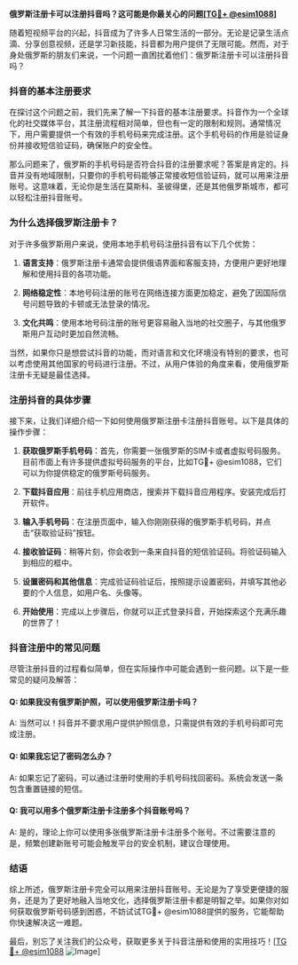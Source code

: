 **俄罗斯注册卡可以注册抖音吗？这可能是你最关心的问题[[TG💪+ @esim1088](https://t.me/s/esim1088)]**

随着短视频平台的兴起，抖音成为了许多人日常生活的一部分。无论是记录生活点滴、分享创意视频，还是学习新技能，抖音都为用户提供了无限可能。然而，对于身处俄罗斯的朋友们来说，一个问题一直困扰着他们：俄罗斯注册卡可以注册抖音吗？

### 抖音的基本注册要求

在探讨这个问题之前，我们先来了解一下抖音的基本注册要求。抖音作为一个全球化的社交媒体平台，其注册流程相对简单，但也有一定的限制和规则。通常情况下，用户需要提供一个有效的手机号码来完成注册。这个手机号码的作用是验证身份并接收短信验证码，确保账户的安全性。

那么问题来了，俄罗斯的手机号码是否符合抖音的注册要求呢？答案是肯定的。抖音并没有地域限制，只要你的手机号码能够正常接收短信验证码，就可以用来注册账号。这意味着，无论你是生活在莫斯科、圣彼得堡，还是其他俄罗斯城市，都可以轻松注册抖音账号。

### 为什么选择俄罗斯注册卡？

对于许多俄罗斯用户来说，使用本地手机号码注册抖音有以下几个优势：

1. **语言支持**：俄罗斯注册卡通常会提供俄语界面和客服支持，方便用户更好地理解和使用抖音的各项功能。
   
2. **网络稳定性**：本地号码注册的账号在网络连接方面更加稳定，避免了因国际信号问题导致的卡顿或无法登录的情况。

3. **文化共鸣**：使用本地号码注册的账号更容易融入当地的社交圈子，与其他俄罗斯用户互动时更加自然流畅。

当然，如果你只是想尝试抖音的功能，而对语言和文化环境没有特别的要求，也可以考虑使用其他国家的号码进行注册。不过，从用户体验的角度来看，使用俄罗斯注册卡无疑是最佳选择。

### 注册抖音的具体步骤

接下来，让我们详细介绍一下如何使用俄罗斯注册卡注册抖音账号。以下是具体的操作步骤：

1. **获取俄罗斯手机号码**：首先，你需要一张俄罗斯的SIM卡或者虚拟号码服务。目前市面上有许多提供虚拟号码服务的平台，比如TG💪+ @esim1088，它们可以为你提供稳定的俄罗斯号码服务。

2. **下载抖音应用**：前往手机应用商店，搜索并下载抖音应用程序。安装完成后打开软件。

3. **输入手机号码**：在注册页面中，输入你刚刚获得的俄罗斯手机号码，并点击“获取验证码”按钮。

4. **接收验证码**：稍等片刻，你会收到一条来自抖音的短信验证码。将验证码输入到相应的框中。

5. **设置密码和其他信息**：完成验证码验证后，按照提示设置密码，并填写其他必要的个人信息，如用户名、头像等。

6. **开始使用**：完成以上步骤后，你就可以正式登录抖音，开始探索这个充满乐趣的世界了！

### 抖音注册中的常见问题

尽管注册抖音的过程看似简单，但在实际操作中可能会遇到一些问题。以下是一些常见的疑问及解答：

#### Q: 如果我没有俄罗斯护照，可以使用俄罗斯注册卡吗？
A: 当然可以！抖音并不要求用户提供护照信息，只需提供有效的手机号码即可完成注册。

#### Q: 如果我忘记了密码怎么办？
A: 如果忘记了密码，可以通过注册时使用的手机号码找回密码。系统会发送一条包含重置链接的短信。

#### Q: 我可以用多个俄罗斯注册卡注册多个抖音账号吗？
A: 是的，理论上你可以使用多张俄罗斯注册卡注册多个账号。不过需要注意的是，频繁创建新账号可能会触发平台的安全机制，建议合理使用。

### 结语

综上所述，俄罗斯注册卡完全可以用来注册抖音账号。无论是为了享受更便捷的服务，还是为了更好地融入当地文化，选择俄罗斯注册卡都是明智之举。如果你对如何获取俄罗斯号码感到困惑，不妨试试TG💪+ @esim1088提供的服务，它能帮助你快速解决这一难题。

最后，别忘了关注我们的公众号，获取更多关于抖音注册和使用的实用技巧！[[TG💪+ @esim1088](https://t.me/s/esim1088) ![Image](https://i.postimg.cc/4NQfJmqS/Snipaste-2025-05-13-00-14-12.png)]
